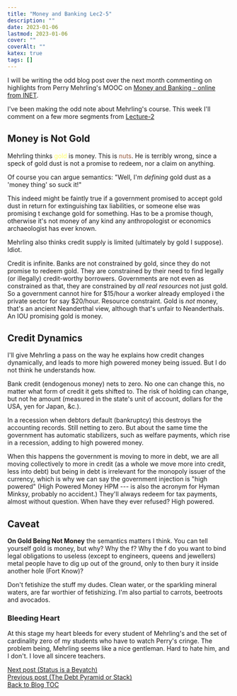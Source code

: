 ```yaml
---
title: "Money and Banking Lec2-5"
description: ""
date: 2023-01-06
lastmod: 2023-01-06
cover: ""
coverAlt: ""
katex: true
tags: []
---
```


I will be writing the odd blog post over the next month commenting on highlights from 
Perry Mehrling's MOOC on [Money and Banking - online from INET](https://www.ineteconomics.org/education/courses/the-economics-of-money-banking).

I've been making the odd note about Mehrling's course. This week I'll comment on a 
few more segments from
[Lecture-2](https://www.youtube.com/watch?v=W0IGZW0QOr4&list=PLmtuEaMvhDZYfVv95KDQWd8-7UrJCJ9Pm&index=5) 


## Money is Not Gold

Mehrling thinks <span style="color: #ffff66;">gold</span> is money. 
This is <span style="color: #965a3e;">nuts</span>.
He is terribly wrong, since a speck of 
gold dust is not a promise to redeem, nor a claim on anything. 

Of course you can argue semantics: "Well, I'm *defining* gold dust as a 
'money thing' so suck it!"

This indeed might be faintly true if a government promised to accept gold dust in 
return for extinguishing tax liabilities, or someone else was promising t exchange 
gold for something. Has to be a promise though, otherwise it's not money of any kind 
any anthropologist or economics archaeologist has ever known.

Mehrling also thinks credit supply is limited (ultimately by gold I suppose). Idiot.

Credit is infinite. Banks are not constrained by gold, since they do not promise to 
redeem gold. They are constrained by their need to find legally (or illegally) 
credit-worthy borrowers. Governments are not even as constrained as that, they are 
constrained by *_all real resources_* not just gold. So a government cannot hire for 
$15/hour a worker already employed i the private sector for say $20/hour. Resource 
constraint. Gold is *_not_* money, that's an ancient Neanderthal view, although 
that's unfair to Neanderthals. An IOU promising gold is money.


## Credit Dynamics

I'll give Mehrling a pass on the way he explains how credit changes dynamically, and 
leads to more high powered money being issued. But I do not think he understands how.

Bank credit (endogenous money) nets to zero. No one can change this, no matter what 
form of credit it gets shifted to. The risk of holding can change, but not he amount 
(measured in the state's unit of account, dollars for the USA, yen for Japan, &c.).

In a recession when debtors default (bankruptcy) this destroys the accounting 
records. Still netting to zero. But about the same time the government has automatic 
stabilizers, such as welfare payments, which rise in a recession, adding to high 
powered money. 

When this happens the government is moving to more in debt, we are all moving
collectively to more in credit (as a whole we move more into credit, less into debt) 
but being in debt is irrelevant for the monopoly issuer of the currency, which is why 
we can say the government injection is "high powered" (High Powered Money HPM --- is 
also the acronym for Hyman Minksy, probably no accident.) They'll always redeem for 
tax payments, almost without question. When have they ever refused? High powered.

## Caveat

**On Gold Being Not Money** the semantics matters I think. You can tell yourself gold 
is money, but why? Why the f? Why the f do you want to bind legal obligations to 
useless (except to engineers, queens and jewellers) metal people have to dig up out 
of the ground, only to then bury it inside another hole (Fort Know)?

Don't fetishize the stuff my dudes. Clean water, or the sparkling mineral waters, 
are far worthier of fetishizing. I'm also partial to carrots, beetroots and avocados.


### Bleeding Heart

At this stage my heart bleeds for every student of Mehrling's and the set of 
cardinality zero of my students who have to watch Perry's cringe. The problem being, 
Mehrling seems like a nice gentleman. Hard to hate him, and I don't. I love all 
sincere teachers.


[Next post (Status is a Beyatch)](../14_status_bitches)  
[Previous post (The Debt Pyramid or Stack)](../12_debt_pyramid)  
[Back to Blog TOC](../)
